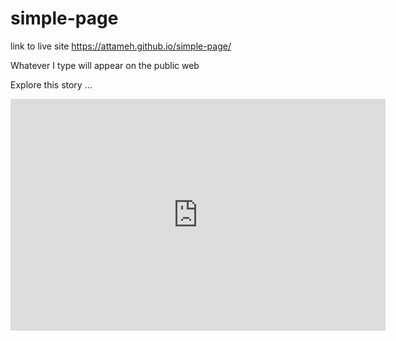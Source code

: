 # simple-page

link to live site https://attameh.github.io/simple-page/

Whatever I type will appear on the public web


Explore this story ...
<iframe width="600" height="371" seamless frameborder="0" scrolling="no" src="https://docs.google.com/spreadsheets/d/1FuZUFs8e7qPOTNENe8J80IphBkEuopH17DHb5r76W6c/pubchart?oid=705121767&amp;format=interactive"></iframe>
